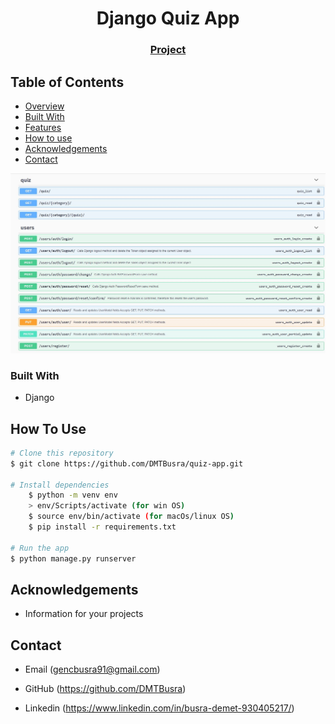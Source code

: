 

<h1 align="center">Django Quiz App</h1>

<div align="center">
  <h3>
    <a href="https://qqizz-app.herokuapp.com/">
      Project
    </a>
 
  </h3>
</div>

<!-- TABLE OF CONTENTS -->

## Table of Contents

- [Overview](#overview)
- [Built With](#built-with)
- [Features](#features)
- [How to use](#how-to-use)
- [Acknowledgements](#acknowledgements)
- [Contact](#contact)

<!-- OVERVIEW -->

![screenshot](swagger.JPG)

### Built With

<!-- This section should list any major frameworks that you built your project using. Here are a few examples.-->

- Django

## How To Use



```bash
# Clone this repository
$ git clone https://github.com/DMTBusra/quiz-app.git

# Install dependencies
    $ python -m venv env
    > env/Scripts/activate (for win OS)
    $ source env/bin/activate (for macOs/linux OS)
    $ pip install -r requirements.txt

# Run the app
$ python manage.py runserver
```

## Acknowledgements

- Information for your projects

## Contact

- Email (gencbusra91@gmail.com)
- GitHub (https://github.com/DMTBusra)

- Linkedin (https://www.linkedin.com/in/busra-demet-930405217/)
